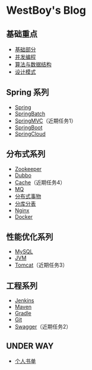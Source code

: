 # WestBoy's Blog

## 基础重点

* [基础部分](repository/基础重点/基础部分/index.md)
* [并发编程]()
* [算法与数据结构]()
* [设计模式](repository/基础重点/设计模式/index.md)

## Spring 系列

* [Spring](repository/spring系列/spring/index.md)
* [SpringBatch]()
* [SpringMVC]()（近期任务1）
* [SpringBoot]()
* [SpringCloud]()


## 分布式系列

* [Zookeeper]()
* [Dubbo]()
* [Cache](repository/分布式系列/cache/index.md)（近期任务4）
* [MQ]()
* [分布式事物]()
* [分库分表]()
* [Nginx]()
* [Docker]()

## 性能优化系列

* [MySQL]()
* [JVM](repository/性能优化系列/jvm/index.md)
* [Tomcat]()（近期任务3）

## 工程系列

* [Jenkins]()
* [Maven]()
* [Gradle]()
* [Git]()
* [Swagger]()（近期任务2）

## UNDER WAY

* [个人书单](repository/under-way/个人书单.md)



